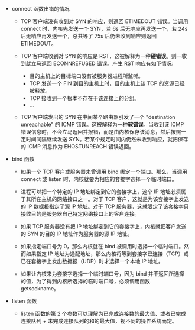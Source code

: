 * connect 函数出错的情况

   * TCP 客户端没有收到对 SYN 的响应，则返回 ETIMEDOUT 错误。当调用 connect 时，内核先发送一个 SYN，若 6s 后无响应再发送一个，若 24s 后无响应再发送一个，总共等了 75s 后仍未收到响应则返回 ETIMEDOUT。
   
   * TCP 客户端收到对 SYN 的响应是 RST，这被解释为一种**硬错误**。则一收到就立马返回 ECONNREFUSED 错误。产生 RST 响应有如下情况:
      * 目的主机上的目标端口没有被服务器进程所监听。
      * TCP 发送一个 FIN 到目的主机上时，目的主机上该 TCP 的资源已经被释放。
      * TCP 接收到一个根本不存在于该连接上的分组。
      * ...
   
   * TCP 客户端发出的 SYN 在中间某个路由器引发了一个 "destination unreachable" 的 ICMP 错误。这被解释为一种**软错误**。当收到该 ICMP 错误信息时，不会立马返回并报错，而是由内核保存该消息，然后按照一定时间间隔继续发送 SYN。若某个规定时间内仍然未收到响应，就把保存的 ICMP 消息作为 EHOSTUNREACH 错误返回。 


* bind 函数
   * 如果一个 TCP 客户或服务器未曾调用 bind 绑定一个端口。那么，当调用 connect 或 listen 时，内核就要为相应的套接字选择一个临时端口。
   
   * 进程可以把一个特定的 IP 地址绑定到它的套接字上，这个 IP 地址必须属于其所在主机的网络接口之一。对于 TCP 客户，这就是为该套接字上发送的 IP 数据报指定了源 IP 地址。对于 TCP 服务器，这就限定了该套接字只接收目的是服务器自己特定网络接口上的客户连接。
   
   * 如果 TCP 服务器没有把 IP 地址绑定到它的套接字上，内核就把客户发送的 SYN 的目的 IP 地址作为服务器的源 IP 地址。
   
   * 如果指定端口号为 0，那么内核就在 bind 被调用时选择一个临时端口。然而如果指定 IP 地址为通配地址，那么内核将等到套接字已连接（TCP）或已在套接字上发出数据报（UDP）时才选择一个本地 IP 地址。
   
   * 如果让内核来为套接字选择一个临时端口号，因为 bind 并不返回所选择的值，为了得到内核所选择的临时端口号，必须调用函数 getsockname。
   
* listen 函数

   * listen 函数的第 2 个参数可以理解为已完成连接数的最大值、或者已完成连接队列 + 未完成连接队列的和的最大值，视不同的操作系统而定。